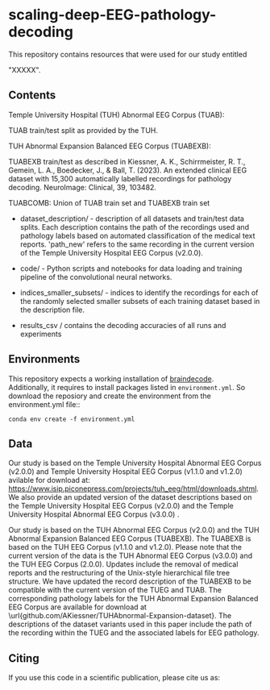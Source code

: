 # scaling-deep-EEG-pathology-decoding

This repository contains resources that were used for our study entitled

"XXXXX".

## Contents

Temple University Hospital (TUH) Abnormal EEG Corpus (TUAB):

TUAB train/test split as provided by the TUH.

TUH Abnormal Expansion Balanced EEG Corpus (TUABEXB):

TUABEXB train/test as described in Kiessner, A. K., Schirrmeister, R. T., Gemein, L. A., Boedecker, J., & Ball, T. (2023). An extended clinical EEG dataset with 15,300 automatically labelled recordings for pathology decoding. NeuroImage: Clinical, 39, 103482.



TUABCOMB: Union of TUAB train set and TUABEXB train set

- dataset_description/ - description of all datasets and train/test data splits. Each description contains the path of the recordings used and pathology labels based on automated classification of the medical text reports. 'path_new' refers to the same recording in the current version of the Temple University Hospital EEG Corpus (v2.0.0).

- code/ - Python scripts and notebooks for data loading and training pipeline of the convolutional neural networks.

- indices_smaller_subsets/ - indices to identify the recordings for each of the randomly selected smaller subsets of each training dataset based in the description file.

- results_csv / contains the decoding accuracies of all runs and experiments

## Environments

This repository expects a working installation of [braindecode](https://github.com/braindecode/braindecode).  
Additionally, it requires to install packages listed in `environment.yml`. So download the reposiory and create the environment from the environment.yml file::

```
conda env create -f environment.yml
```



## Data

Our study is based on the Temple University Hospital Abnormal EEG Corpus (v2.0.0) and Temple University Hospital EEG Corpus (v1.1.0 and v1.2.0) avilable for download at: https://www.isip.piconepress.com/projects/tuh_eeg/html/downloads.shtml. We also provide an updated version of the dataset descriptions based on the Temple University Hospital EEG Corpus (v2.0.0) and the Temple University Hospital Abnormal EEG Corpus (v3.0.0) .

Our study is based on the TUH Abnormal EEG Corpus (v2.0.0) and the TUH Abnormal Expansion Balanced EEG Corpus (TUABEXB). The TUABEXB is based on the TUH EEG Corpus (v1.1.0 and v1.2.0).
Please note that the current version of the data is the TUH Abnormal EEG Corpus (v3.0.0) and the TUH EEG Corpus (2.0.0).
Updates include the removal of medical reports and the restructuring of the Unix-style hierarchical file tree structure. 
We have updated the record description of the TUABEXB to be compatible with the current version of the TUEG and TUAB.
The corresponding pathology labels for the TUH Abnormal Expansion Balanced EEG Corpus are available for download at \url{github.com/AKiessner/TUHAbnormal-Expansion-dataset}. The descriptions of the dataset variants used in this paper include the path of the recording within the TUEG and the associated labels for EEG pathology.




## Citing

If you use this code in a scientific publication, please cite us as:

```


```
